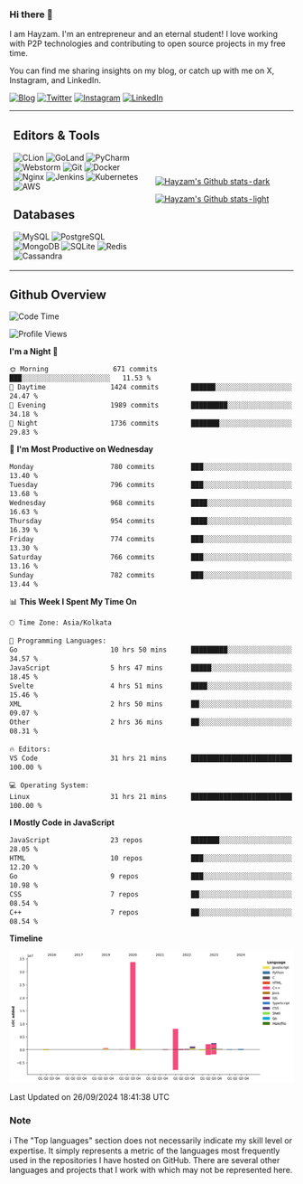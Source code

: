 ### Hi there 👋

I am Hayzam. I'm an entrepreneur and an eternal student! I love working with P2P technologies and contributing to open source projects in my free time.

You can find me sharing insights on my blog, or catch up with me on X, Instagram, and LinkedIn.

[![Blog](https://img.shields.io/badge/Blog-%2312100E.svg?&style=for-the-badge&logo=medium&logoColor=white)](https://hayzam.com)
[![Twitter](https://img.shields.io/badge/Twitter-%231DA1F2.svg?&style=for-the-badge&logo=X&logoColor=white)](https://twitter.com/hayzam_js)
[![Instagram](https://img.shields.io/badge/Instagram-%23E4405F.svg?&style=for-the-badge&logo=instagram&logoColor=white)](https://instagram.com/hayzam.ts)
[![LinkedIn](https://img.shields.io/badge/LinkedIn-%230077B5.svg?&style=for-the-badge&logo=linkedin&logoColor=white)](https://www.linkedin.com/in/hayzam-s-2b9b95139/)

<table width="100%">
<tr>
<td width="50%">

## Editors & Tools

![CLion](https://img.shields.io/badge/-CLion-000000?style=flat&logo=CLion)
![GoLand](https://img.shields.io/badge/-GoLand-000000?style=flat&logo=Goland)
![PyCharm](https://img.shields.io/badge/-PyCharm-000000?style=flat&logo=PyCharm)
![Webstorm](https://img.shields.io/badge/-WebStorm-000000?style=flat&logo=WebStorm)
![Git](https://img.shields.io/badge/-Git-000000?style=flat&logo=git)
![Docker](https://img.shields.io/badge/-Docker-000000?style=flat&logo=docker)
![Nginx](https://img.shields.io/badge/-Nginx-000000?style=flat&logo=nginx)
![Jenkins](https://img.shields.io/badge/-Jenkins-000000?style=flat&logo=jenkins)
![Kubernetes](https://img.shields.io/badge/-Kubernetes-000000?style=flat&logo=kubernetes)
![AWS](https://img.shields.io/badge/-AWS-000000?style=flat&logo=amazon-aws)

## Databases

![MySQL](https://img.shields.io/badge/-MySQL-000000?style=flat&logo=mysql)
![PostgreSQL](https://img.shields.io/badge/-PostgreSQL-000000?style=flat&logo=postgresql)
![MongoDB](https://img.shields.io/badge/-MongoDB-000000?style=flat&logo=mongodb)
![SQLite](https://img.shields.io/badge/-SQLite-000000?style=flat&logo=sqlite)
![Redis](https://img.shields.io/badge/-Redis-000000?style=flat&logo=redis)
![Cassandra](https://img.shields.io/badge/-Cassandra-000000?style=flat&logo=apache-cassandra)
</div>

<td width="50%">
 
[![Hayzam's Github stats-dark](https://github-readme-stats.vercel.app/api?username=hayzamjs&show_icons=true&theme=dark#gh-dark-mode-only)](https://github.com/anuraghazra/github-readme-stats#gh-dark-mode-only)
 
[![Hayzam's Github stats-light](https://github-readme-stats.vercel.app/api?username=hayzamjs&show_icons=true&theme=default#gh-light-mode-only)](https://github.com/anuraghazra/github-readme-stats#gh-light-mode-only)

</td>
</tr>
</table>
 
## Github Overview


<!--START_SECTION:waka-->
![Code Time](http://img.shields.io/badge/Code%20Time-1%2C145%20hrs%2052%20mins-blue)

![Profile Views](http://img.shields.io/badge/Profile%20Views-0-blue)

**I'm a Night 🦉** 

```text
🌞 Morning                671 commits         ███░░░░░░░░░░░░░░░░░░░░░░   11.53 % 
🌆 Daytime                1424 commits        ██████░░░░░░░░░░░░░░░░░░░   24.47 % 
🌃 Evening                1989 commits        █████████░░░░░░░░░░░░░░░░   34.18 % 
🌙 Night                  1736 commits        ███████░░░░░░░░░░░░░░░░░░   29.83 % 
```
📅 **I'm Most Productive on Wednesday** 

```text
Monday                   780 commits         ███░░░░░░░░░░░░░░░░░░░░░░   13.40 % 
Tuesday                  796 commits         ███░░░░░░░░░░░░░░░░░░░░░░   13.68 % 
Wednesday                968 commits         ████░░░░░░░░░░░░░░░░░░░░░   16.63 % 
Thursday                 954 commits         ████░░░░░░░░░░░░░░░░░░░░░   16.39 % 
Friday                   774 commits         ███░░░░░░░░░░░░░░░░░░░░░░   13.30 % 
Saturday                 766 commits         ███░░░░░░░░░░░░░░░░░░░░░░   13.16 % 
Sunday                   782 commits         ███░░░░░░░░░░░░░░░░░░░░░░   13.44 % 
```


📊 **This Week I Spent My Time On** 

```text
🕑︎ Time Zone: Asia/Kolkata

💬 Programming Languages: 
Go                       10 hrs 50 mins      █████████░░░░░░░░░░░░░░░░   34.57 % 
JavaScript               5 hrs 47 mins       █████░░░░░░░░░░░░░░░░░░░░   18.45 % 
Svelte                   4 hrs 51 mins       ████░░░░░░░░░░░░░░░░░░░░░   15.46 % 
XML                      2 hrs 50 mins       ██░░░░░░░░░░░░░░░░░░░░░░░   09.07 % 
Other                    2 hrs 36 mins       ██░░░░░░░░░░░░░░░░░░░░░░░   08.31 % 

🔥 Editors: 
VS Code                  31 hrs 21 mins      █████████████████████████   100.00 % 

💻 Operating System: 
Linux                    31 hrs 21 mins      █████████████████████████   100.00 % 
```

**I Mostly Code in JavaScript** 

```text
JavaScript               23 repos            ███████░░░░░░░░░░░░░░░░░░   28.05 % 
HTML                     10 repos            ███░░░░░░░░░░░░░░░░░░░░░░   12.20 % 
Go                       9 repos             ███░░░░░░░░░░░░░░░░░░░░░░   10.98 % 
CSS                      7 repos             ██░░░░░░░░░░░░░░░░░░░░░░░   08.54 % 
C++                      7 repos             ██░░░░░░░░░░░░░░░░░░░░░░░   08.54 % 
```



**Timeline**

![Lines of Code chart](https://raw.githubusercontent.com/hayzamjs/hayzamjs/main/assets/bar_graph.png)


 Last Updated on 26/09/2024 18:41:38 UTC
<!--END_SECTION:waka-->


### Note 

:information_source: The "Top languages" section does not necessarily indicate my skill level or expertise. It simply represents a metric of the languages most frequently used in the repositories I have hosted on GitHub. There are several other languages and projects that I work with which may not be represented here. 

